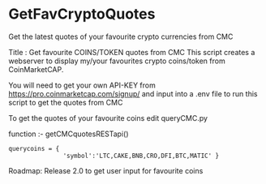 # GetFavCryptoQuotes
Get the latest quotes of your favourite crypto currencies from CMC

Title : Get favourite COINS/TOKEN quotes from CMC
This script creates a webserver to display my/your favourites 
crypto coins/token from CoinMarketCAP.

You will need to get your own API-KEY from https://pro.coinmarketcap.com/signup/ and input into 
a .env file to run this script to get the quotes from CMC

To get the quotes of your favourite coins edit queryCMC.py

function :- getCMCquotesRESTapi()

	querycoins = { 
    	           'symbol':'LTC,CAKE,BNB,CRO,DFI,BTC,MATIC' }

Roadmap: Release 2.0 to get user input for favourite coins

